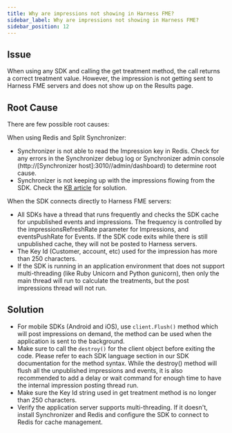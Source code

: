 ```yaml
---
title: Why are impressions not showing in Harness FME?
sidebar_label: Why are impressions not showing in Harness FME?
sidebar_position: 12
---
```


<p>
  <button hidden style={{borderRadius:'8px', border:'1px', fontFamily:'Courier New', fontWeight:'800', textAlign:'left'}}> help.split.io link: https://help.split.io/hc/en-us/articles/360016299232-Configure-Split-Synchronizer-to-handle-high-impression-rate </button>
</p>

## Issue

When using any SDK and calling the get treatment method, the call returns a correct treatment value. However, the impression is not getting sent to Harness FME servers and does not show up on the Results page.

## Root Cause

There are few possible root causes:

When using Redis and Split Synchronizer:

* Synchronizer is not able to read the Impression key in Redis. Check for any errors in the Synchronizer debug log or Synchronizer admin console (http://[Synchronizer host]:3010//admin/dashboard) to determine root cause.
* Synchronizer is not keeping up with the impressions flowing from the SDK. Check the [KB article](https://help.split.io/hc/en-us/articles/360016299232-Configure-Split-Synchronizer-for-high-load-Impressions) for solution.

When the SDK connects directly to Harness FME servers:

* All SDKs have a thread that runs frequently and checks the SDK cache for unpublished events and impressions. The frequency is controlled by the impressionsRefreshRate parameter for Impressions, and eventsPushRate for Events. If the SDK code exits while there is still unpublished cache, they will not be posted to Harness servers. 
* The Key Id (Customer, account, etc) used for the impression has more than 250 characters.
* If the SDK is running in an application environment that does not support multi-threading (like Ruby Unicorn and Python gunicorn), then only the main thread will run to calculate the treatments, but the post impressions thread will not run.

## Solution

* For mobile SDKs (Android and iOS), use `client.Flush()` method which will post impressions on demand, the method can be used when the application is sent to the background.
* Make sure to call the `destroy()` for the client object before exiting the code. Please refer to each SDK language section in our SDK documentation for the method syntax. While the destroy() method will flush all the unpublished impressions and events, it is also recommended to add a delay or wait command for enough time to have the internal impression posting thread run.
* Make sure the Key Id string used in get treatment method is no longer than 250 characters.
* Verify the application server supports multi-threading. If it doesn't, install Synchronizer and Redis and configure the SDK to connect to Redis for cache management.